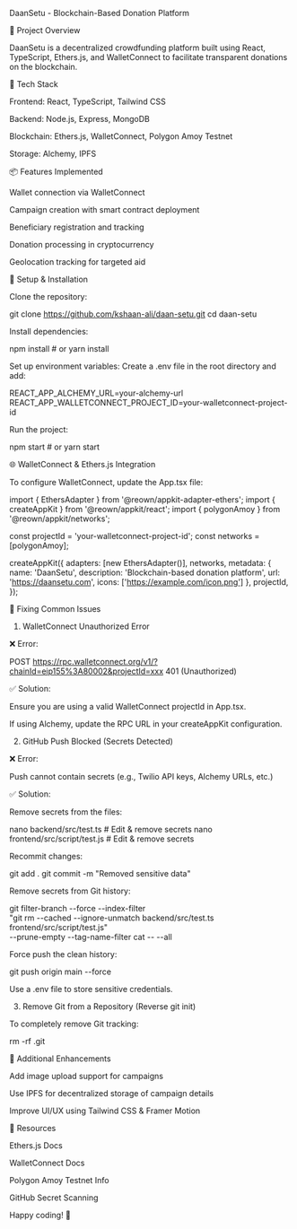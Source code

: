 DaanSetu - Blockchain-Based Donation Platform

📌 Project Overview

DaanSetu is a decentralized crowdfunding platform built using React, TypeScript, Ethers.js, and WalletConnect to facilitate transparent donations on the blockchain.

🚀 Tech Stack

Frontend: React, TypeScript, Tailwind CSS

Backend: Node.js, Express, MongoDB

Blockchain: Ethers.js, WalletConnect, Polygon Amoy Testnet

Storage: Alchemy, IPFS

📦 Features Implemented

Wallet connection via WalletConnect

Campaign creation with smart contract deployment

Beneficiary registration and tracking

Donation processing in cryptocurrency

Geolocation tracking for targeted aid

📍 Setup & Installation

Clone the repository:

git clone https://github.com/kshaan-ali/daan-setu.git
cd daan-setu

Install dependencies:

npm install  # or yarn install

Set up environment variables:
Create a .env file in the root directory and add:

REACT_APP_ALCHEMY_URL=your-alchemy-url
REACT_APP_WALLETCONNECT_PROJECT_ID=your-walletconnect-project-id

Run the project:

npm start  # or yarn start

🌐 WalletConnect & Ethers.js Integration

To configure WalletConnect, update the App.tsx file:

import { EthersAdapter } from '@reown/appkit-adapter-ethers';
import { createAppKit } from '@reown/appkit/react';
import { polygonAmoy } from '@reown/appkit/networks';

const projectId = 'your-walletconnect-project-id';
const networks = [polygonAmoy];

createAppKit({
  adapters: [new EthersAdapter()],
  networks,
  metadata: {
    name: 'DaanSetu',
    description: 'Blockchain-based donation platform',
    url: 'https://daansetu.com',
    icons: ['https://example.com/icon.png']
  },
  projectId,
});

🔧 Fixing Common Issues

1. WalletConnect Unauthorized Error

❌ Error:

POST https://rpc.walletconnect.org/v1/?chainId=eip155%3A80002&projectId=xxx 401 (Unauthorized)

✅ Solution:

Ensure you are using a valid WalletConnect projectId in App.tsx.

If using Alchemy, update the RPC URL in your createAppKit configuration.

2. GitHub Push Blocked (Secrets Detected)

❌ Error:

Push cannot contain secrets (e.g., Twilio API keys, Alchemy URLs, etc.)

✅ Solution:

Remove secrets from the files:

nano backend/src/test.ts  # Edit & remove secrets
nano frontend/src/script/test.js  # Edit & remove secrets

Recommit changes:

git add .
git commit -m "Removed sensitive data"

Remove secrets from Git history:

git filter-branch --force --index-filter \
"git rm --cached --ignore-unmatch backend/src/test.ts frontend/src/script/test.js" \
--prune-empty --tag-name-filter cat -- --all

Force push the clean history:

git push origin main --force

Use a .env file to store sensitive credentials.

3. Remove Git from a Repository (Reverse git init)

To completely remove Git tracking:

rm -rf .git

📝 Additional Enhancements

Add image upload support for campaigns

Use IPFS for decentralized storage of campaign details

Improve UI/UX using Tailwind CSS & Framer Motion

🔗 Resources

Ethers.js Docs

WalletConnect Docs

Polygon Amoy Testnet Info

GitHub Secret Scanning

Happy coding! 🚀

